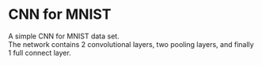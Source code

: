 # CNN for MNIST
A simple CNN for MNIST data set.      
The network contains 2 convolutional layers, two pooling layers, and finally 1 full connect layer.
